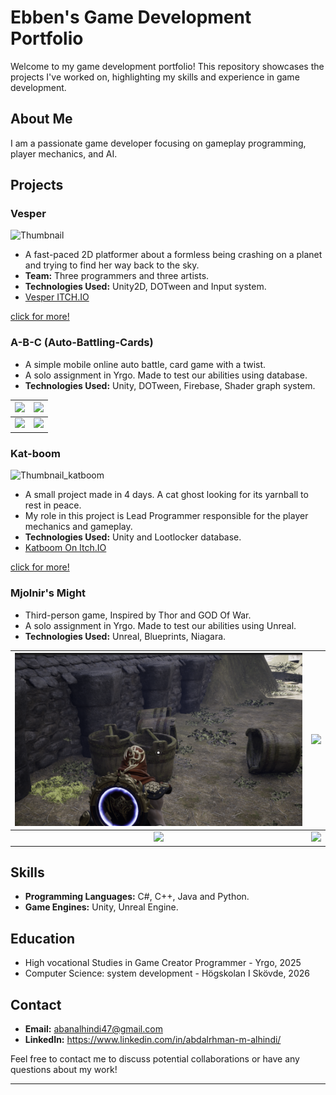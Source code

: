 
# Ebben's Game Development Portfolio

Welcome to my game development portfolio! This repository showcases the projects I've worked on, highlighting my skills and experience in game development.

## About Me

I am a passionate game developer focusing on gameplay programming, player mechanics, and AI.
## Projects

### Vesper

![Thumbnail](/Vesper/Images/vesper_thumbnail.png)


- A fast-paced 2D platformer about a formless being crashing on a planet and trying to find her way back to the sky.
- **Team:** Three programmers and three artists.
- **Technologies Used:** Unity2D, DOTween and Input system.
- [Vesper ITCH.IO](https://yrgo-game-creator.itch.io/vesper)

[click for more!](https://github.com/Samurai-Ebben/Portflio/tree/main/Vesper)

### A-B-C (Auto-Battling-Cards)
-  A simple mobile online auto battle, card game with a twist.
-  A solo assignment in Yrgo. Made to test our abilities using database.
-  **Technologies Used:** Unity, DOTween, Firebase, Shader graph system.


![](/ABC/Images/FlushSet.png)    |  ![](/ABC/Images/WinScreen.png)
:-------------------------:|:-------------------------:
![](/ABC/Images/GamePlay2.gif)  |  ![](/ABC/Images/GamePlay3.gif)


### Kat-boom
![Thumbnail_katboom](/Kat-boom/Images/splashart.png)

- A small project made in 4 days. A cat ghost looking for its yarnball to rest in peace.
- My role in this project is Lead Programmer responsible for the player mechanics and gameplay.
- **Technologies Used:** Unity and Lootlocker database.
- [Katboom On Itch.IO](https://ebben.itch.io/katboom)

[click for more!](https://github.com/Samurai-Ebben/Portflio/tree/main/Kat-boom)

### Mjolnir's Might

-  Third-person game, Inspired by Thor and GOD Of War.
-  A solo assignment in Yrgo. Made to test our abilities using Unreal.
-  **Technologies Used:** Unreal, Blueprints, Niagara.

![](/MjolnirsMight/Images/Aim.png)    |  ![](/MjolnirsMight/Images/OpeningGate.gif)
:-------------------------:|:-------------------------:
![](/MjolnirsMight/Images/Trhowing+recalling.gif)  |  ![](/MjolnirsMight/Images/Recalling.gif)

## Skills

- **Programming Languages:** C#, C++, Java and Python.
- **Game Engines:** Unity, Unreal Engine.

## Education

- High vocational Studies in Game Creator Programmer - Yrgo, 2025
- Computer Science: system development - Högskolan I Skövde, 2026

## Contact

- **Email:** abanalhindi47@gmail.com
- **LinkedIn:** https://www.linkedin.com/in/abdalrhman-m-alhindi/

Feel free to contact me to discuss potential collaborations or have any questions about my work!

---
